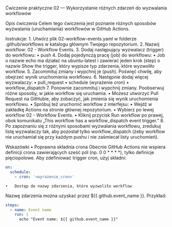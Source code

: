 Ćwiczenie praktyczne 02 — Wykorzystanie różnych zdarzeń do wyzwalania workflowów

Opis ćwiczenia
Celem tego ćwiczenia jest poznanie różnych sposobów wyzwalania (uruchamiania) workflowów w GitHub Actions.

Instrukcje:
	1.	Utwórz plik 02-workflow-events.yaml w folderze .github/workflows w katalogu głównym Twojego repozytorium.
	2.	Nazwij workflow: 02 - Workflow Events.
	3.	Dodaj następujący wyzwalacz (trigger) do workflowu:
	•	push
	4.	Dodaj pojedynczą pracę (job) do workflowu:
	•	Job o nazwie echo ma działać na ubuntu-latest i zawierać jeden krok (step) o nazwie Show the trigger, który wypisze typ zdarzenia, które wyzwoliło workflow.
	5.	Zacommituj zmiany i wypchnij je (push). Poświęć chwilę, aby obejrzeć wynik uruchomienia workflowu.
	6.	Następnie dodaj więcej wyzwalaczy:
	•	pull_request
	•	schedule (wyrażenie cron)
	•	workflow_dispatch
	7.	Ponownie zacommituj i wypchnij zmiany. Poobserwuj różne sposoby, w jakie workflow się uruchamia.
	•	Możesz utworzyć Pull Request na GitHubie, aby zobaczyć, jak zmienia się wynik uruchomienia workflowu.
	•	Spróbuj też uruchomić workflow z interfejsu:
	•	Wejdź w zakładkę Actions na stronie głównej repozytorium.
	•	Wybierz po lewej workflow 02 - Workflow Events.
	•	Kliknij przycisk Run workflow po prawej, obok komunikatu „This workflow has a workflow_dispatch event trigger.”
	8.	Po zapoznaniu się z różnymi sposobami wyzwalania workflowu, zredukuj listę wyzwalaczy tak, aby pozostał tylko workflow_dispatch (żeby workflow nie uruchamiał się przy każdym pushu i nie zaśmiecał listy uruchomień).

Wskazówki
	•	Poprawna składnia crona
Obecnie GitHub Actions nie wspiera definicji crona zawierających sześć pól (np. 0 0 * * * *), tylko definicje pięciopolowe.
Aby zdefiniować trigger cron, użyj składni:
```yaml
on:
  schedule:
    - cron: '<wyrażenie_cron>'
```

	•	Dostęp do nazwy zdarzenia, które wyzwoliło workflow
Nazwę zdarzenia można uzyskać przez ${{ github.event_name }}. Przykład:
```yaml
steps:
  - name: Event name
    run: |
      echo "Event name: ${{ github.event_name }}"
```
